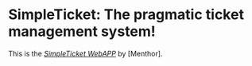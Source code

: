 # SimpleTicket: The pragmatic ticket management system!

This is the [*SimpleTicket WebAPP*](http://www.deltasigma.com.br)
by [Menthor]. 
